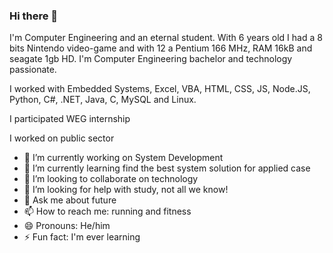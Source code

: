 ### Hi there 👋

I'm Computer Engineering and an eternal student. With 6 years old I had a 8 bits Nintendo video-game and with 12 a Pentium 166 MHz, RAM 16kB and seagate 1gb HD. I'm Computer Engineering bachelor and technology passionate. 

I worked with Embedded Systems, Excel, VBA, HTML, CSS, JS, Node.JS, Python, C#, .NET, Java, C, MySQL and Linux. 

I participated WEG internship

I worked on public sector


- 🔭 I’m currently working on System Development
- 🌱 I’m currently learning find the best system solution for applied case
- 👯 I’m looking to collaborate on technology 
- 🤔 I’m looking for help with study, not all we know!
- 💬 Ask me about future
- 📫 How to reach me: running and fitness
- 😄 Pronouns: He/him
- ⚡ Fun fact: I'm ever learning
